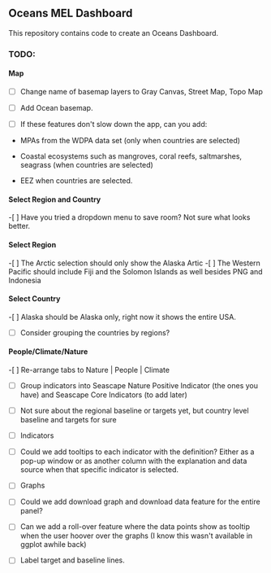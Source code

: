 ## Oceans MEL Dashboard

This repository contains code to create an Oceans Dashboard.

### TODO:

#### Map

-[ ] Change name of basemap layers to Gray Canvas, Street Map, Topo Map

-[ ] Add Ocean basemap. 

-[ ] If these features don't slow down the app,
can you add:

-   MPAs from the WDPA data set (only when countries are selected)

-   Coastal ecosystems such as mangroves, coral reefs, saltmarshes,
    seagrass (when countries are selected)

-   EEZ when countries are selected.

#### Select Region and Country

\-[ ] Have you tried a dropdown menu to save room? Not sure what looks
better.

#### Select Region

\-[ ] The Arctic selection should only show the Alaska Artic -[ ] The
Western Pacific should include Fiji and the Solomon Islands as well
besides PNG and Indonesia

#### Select Country

\-[ ] Alaska should be Alaska only, right now it shows the entire USA.
-[ ] Consider grouping the countries by regions?

#### People/Climate/Nature

\-[ ] Re-arrange tabs to Nature \| People \| Climate 

-[ ] Group
indicators into Seascape Nature Positive Indicator (the ones you have)
and Seascape Core Indicators (to add later) 

-[ ] Not sure about the
regional baseline or targets yet, but country level baseline and targets
for sure

-[ ] Indicators 

-[ ] Could we add tooltips to each indicator
with the definition? Either as a pop-up window or as another column with
the explanation and data source when that specific indicator is
selected. 

-[ ] Graphs 

-[ ] Could we add download graph and download data
feature for the entire panel? 

-[ ] Can we add a roll-over feature where
the data points show as tooltip when the user hoover over the graphs (I
know this wasn't available in ggplot awhile back) 

-[ ] Label target and
baseline lines.
